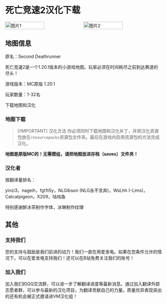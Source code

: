# 死亡竞速2汉化下载
<div style="display: flex">
  <img src="https://static.planetminecraft.com/files/image/minecraft/project/2023/121/17394690-screenshot_l.webp" style="width:50%" alt="图片1">
  <img src="/img/deathrunner.png" style="width:50%" alt="图片2">
</div>

## 地图信息

原名：Second Deathrunner

死亡竞速2是一个1.20.1版本的小游戏地图。玩家必须在时间耗尽之前到达赛道的尽头！

游戏版本：MC原版 1.20.1

玩家数量：1-32名

<div style="display: flex;">
  <ButtonComponent link="https://vmhanhuazu.lanzouo.com/s/deathrunner">下载地图和汉化</ButtonComponent>
</div>


### 地图下载

> [!IMPORTANT] 汉化方法
> 你必须同时下载地图和汉化补丁，并把汉化资源包放在`resourcepacks`资源包文件夹。最后在游戏内启用资源包的方法完成汉化。

**地图是原版MC的！无需模组，请把地图放进存档（saves）文件夹！**

### 汉化者

按翻译量排名：

yinzi3，nageih，fgt1t5y，NLGibson (NLG永不言弃)，WsLhh (-Lims)，Catcatpigeon，X209，咕咕鱼

特别感谢醉冰茶制作字体，冰琳制作纹理

## 其他
### 支持我们
您的支持与鼓励是我们前进的动力！我们一直在用爱发电。如果在您条件允许的情况下，可以在爱发电支持我们！还可以在B站免费关注我们的账号！

### 加入我们
加入我们的QQ交流群，可以进一步了解翻译进度等最新消息。通过加入翻译外部志愿者群，可以参与最新的汉化项目，为翻译贡献自己的力量。质量优异表现突出的还有机会被正式邀请进VM汉化组！
